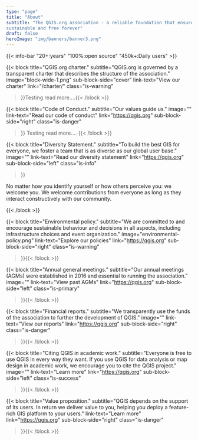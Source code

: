 ```yaml
---
type: "page"
title: "About"
subtitle: "The QGIS.org association - a reliable foundation that ensures QGIS is
sustainable and free forever"
draft: false
heroImage: "img/banners/banner3.png"
---
```


{{< info-bar 
    "20+:years"
    "100%:open source"
    "450k+:Daily users" >}}

{{< block
    title="QGIS.org charter."
    subtitle="QGIS.org is governed by a transparent charter that describes the structure of the association."
    image="block-wide-1.png"
    sub-block-side="cover"
    link-text="View our charter"
    link="/charter/"
    class="is-warning"
>}}Testing read more....{{< /block >}}

{{< block
    title="Code of Conduct."
    subtitle="Our values guide us."
    image=""
    link-text="Read our code of conduct"
    link="https://qgis.org"
    sub-block-side="right"
    class="is-danger"
>}}
Testing read more....
{{< /block >}}

{{< block
    title="Diversity Statement."
    subtitle="To build the best GIS for everyone, we foster a team that is as diverse as our global user base."
    image=""
    link-text="Read our diversity statement"
    link="https://qgis.org"
    sub-block-side="left"
    class="is-info"
>}}

No matter how you identify yourself or how others perceive you: we welcome you. We welcome contributions from everyone as long as they interact constructively with our community.

{{< /block >}}

{{< block
    title="Environmental policy."
    subtitle="We are committed to and encourage sustainable behaviour and decisions in all aspects, including infrastructure choices and event organization."
    image="environmental-policy.png"
    link-text="Explore our policies"
    link="https://qgis.org"
    sub-block-side="right"
    class="is-warning"
>}}{{< /block >}}

{{< block
    title="Annual general meetings."
    subtitle="Our annual meetings (AGMs) were established in 2016 and essential to running the association."
    image=""
    link-text="View past AGMs"
    link="https://qgis.org"
    sub-block-side="left"
    class="is-primary"
>}}{{< /block >}}

{{< block
    title="Financial reports."
    subtitle="We transparently use the funds of the association to further the development of QGIS."
    image=""
    link-text="View our reports"
    link="https://qgis.org"
    sub-block-side="right"
    class="is-danger"
>}}{{< /block >}}

{{< block
    title="Citing QGIS in academic work."
    subtitle="Everyone is free to use QGIS in every way they want. If you use QGIS for data analysis or map design in academic work, we encourage you to cite the QGIS project."
    image=""
    link-text="Learn more"
    link="https://qgis.org"
    sub-block-side="left"
    class="is-success"    
>}}{{< /block >}}

{{< block
   title="Value proposition."
   subtitle="QGIS depends on the support of its users. In return we deliver value to you, helping you deploy a feature-rich GIS platform to your users."
   link-text="Learn more"
   link="https://qgis.org"
   sub-block-side="right"
   class="is-danger"   
>}}{{< /block >}}
